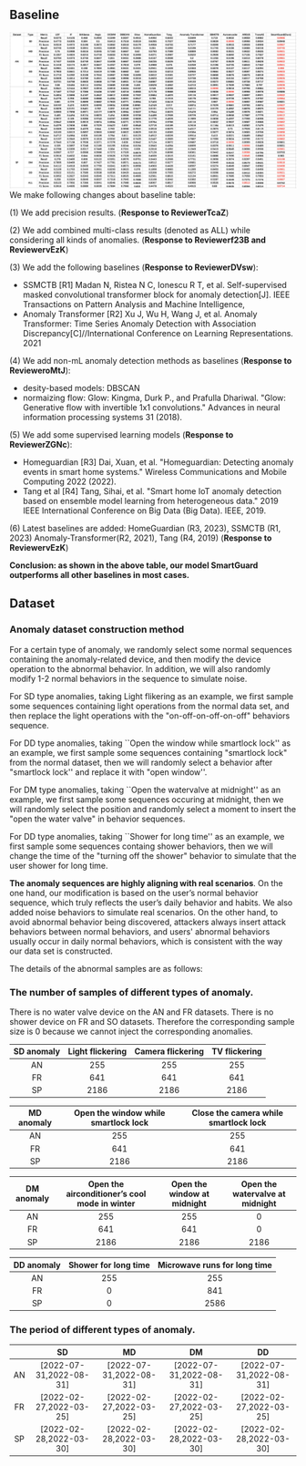 ## Baseline
![Method](./figures/compare.png)
We make following changes about baseline table:

(1) We add precision results. (**Response to ReviewerTcaZ**)

(2) We add combined multi-class results (denoted as ALL) while considering all kinds of anomalies. (**Response to Reviewerf23B and ReviewervEzK**)

(3) We add the following baselines (**Response to ReviewerDVsw**):
    
- SSMCTB [R1] Madan N, Ristea N C, Ionescu R T, et al. Self-supervised masked convolutional transformer block for anomaly detection[J]. IEEE Transactions on Pattern Analysis and Machine Intelligence,
- Anomaly Transformer [R2] Xu J, Wu H, Wang J, et al. Anomaly Transformer: Time Series Anomaly Detection with Association Discrepancy[C]//International Conference on Learning Representations. 2021

(4) We add non-mL anomaly detection methods as baselines (**Response to RevieweroMtJ**):
    
- desity-based models: DBSCAN
- normaizing flow: Glow: Kingma, Durk P., and Prafulla Dhariwal. "Glow: Generative flow with invertible 1x1 convolutions." Advances in neural information processing systems 31 (2018).

(5) We add some supervised learning models (**Response to ReviewerZGNc**):
    
- Homeguardian [R3] Dai, Xuan, et al. "Homeguardian: Detecting anomaly events in smart home systems." Wireless Communications and Mobile Computing 2022 (2022).
- Tang et al [R4] Tang, Sihai, et al. "Smart home IoT anomaly detection based on ensemble model learning from heterogeneous data." 2019 IEEE International Conference on Big Data (Big Data). IEEE, 2019.

(6) Latest baselines are added: HomeGuardian (R3, 2023), SSMCTB (R1, 2023) Anomaly-Transformer(R2, 2021), Tang (R4, 2019) (**Response to ReviewervEzK**)


**Conclusion: as shown in the above table, our model SmartGuard outperforms all other baselines in most cases.**

## Dataset
### Anomaly dataset construction method

For a certain type of anomaly, we randomly select some normal sequences containing the anomaly-related device, and then modify the device operation to the abnormal behavior. In addition, we will also randomly modify 1-2 normal behaviors in the sequence to simulate noise.

For SD type anomalies, taking Light flikering as an example, we first sample some sequences containing light operations from the normal data set, and then replace the light operations with the "on-off-on-off-on-off" behaviors sequence.

For DD type anomalies, taking ``Open the window while smartlock lock'' as an example, we first sample some sequences containing  "smartlock lock" from the normal dataset, then we will randomly select a behavior after "smartlock lock'' and replace it with "open window''.

For DM type anomalies, taking ``Open the watervalve at midnight'' as an example, we first sample some sequences occuring at midnight, then we will randomly select the position and randomly select a moment to insert the "open the water valve" in behavior sequences.

For DD type anomalies, taking ``Shower for long time'' as an example, we first sample some sequences containg shower behaviors, then we will change the time of the "turning off the shower" behavior to simulate that the user shower for long time.

**The anomaly sequences are highly aligning with real scenarios**. On the one hand, our modification is based on the user’s normal behavior sequence, which truly reflects the user’s daily behavior and habits. We also added noise behaviors to simulate real scenarios. On the other hand, to avoid abnormal behavior being discovered, attackers always insert attack behaviors between normal behaviors, and users' abnormal behaviors usually occur in daily normal behaviors, which is consistent with the way our data set is constructed.

The details of the abnormal samples are as follows:

### The number of samples of different types of anomaly.

There is no water valve device on the AN and FR datasets. There is no shower device on FR and SO datasets. Therefore the corresponding sample size is 0 because we cannot inject the corresponding anomalies.

| SD anomaly | Light flickering | Camera flickering | TV flickering |
|:----------:|:----------------:|:-----------------:|:-------------:|
|     AN     |        255       |        255        |      255      |
|     FR     |        641       |        641        |      641      |
|     SP     |       2186       |        2186       |      2186     |

| MD anomaly | Open the window while smartlock lock | Close the camera while smartlock lock |
|:----------:|:------------------------------------:|:-------------------------------------:|
|     AN     |                  255                 |                  255                  |
|     FR     |                  641                 |                  641                  |
|     SP     |                 2186                 |                  2186                 |


| DM anomaly | Open the airconditioner’s cool mode in   winter | Open the window at midnight | Open the watervalve at midnight |
|:----------:|:-----------------------------------------------:|:---------------------------:|:-------------------------------:|
|     AN     |                       255                       |             255             |                0                |
|     FR     |                       641                       |             641             |                0                |
|     SP     |                       2186                      |             2186            |               2186              |


| DD anomaly | Shower for long time | Microwave runs for long time |
|:----------:|:--------------------:|:----------------------------:|
|     AN     |          255         |              255             |
|     FR     |           0          |              841             |
|     SP     |           0          |             2586             |

### The period of different types of anomaly.

|    |               SD               |               MD               |               DM               |               DD               |
|:--:|:------------------------------:|:------------------------------:|:------------------------------:|:------------------------------:|
| AN |     [2022-07-31,2022-08-31]    |     [2022-07-31,2022-08-31]    |     [2022-07-31,2022-08-31]    |     [2022-07-31,2022-08-31]    |
| FR |     [2022-02-27,2022-03-25]    |     [2022-02-27,2022-03-25]    |     [2022-02-27,2022-03-25]    |     [2022-02-27,2022-03-25]    |
| SP |     [2022-02-28,2022-03-30]    |     [2022-02-28,2022-03-30]    |     [2022-02-28,2022-03-30]    |     [2022-02-28,2022-03-30]    |



